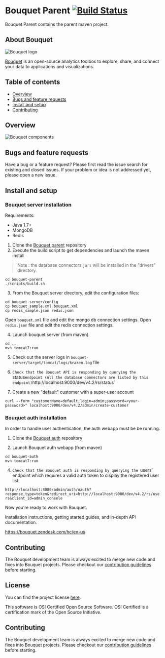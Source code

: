 # Bouquet Parent [![Build Status](https://travis-ci.org/openbouquet/bouquet-parent.svg?branch=master)](https://travis-ci.org/openbouquet/bouquet-parent)

Bouquet Parent contains the parent maven project.

## About Bouquet

![Bouquet logo](https://p3.zdassets.com/hc/settings_assets/734011/200131331/Ctg9MxzHvBc0pLSmLyIebg-bouquet-logo.png)

[Bouquet](http://openbouquet.io) is an open-source analytics toolbox to explore, share, and connect your data to applications and visualizations.

## Table of contents

* [Overview](#overview)
* [Bugs and feature requests](#bugs-and-feature-requests)
* [Install and setup](#install-and-setup)
* [Contributing](#contributing)

## Overview

![Bouquet components](http://i.imgur.com/tZ32dNW.png)

## Bugs and feature requests

Have a bug or a feature request? Please first read the issue search for existing and closed issues. If your problem or idea is not addressed yet, please open a new issue.

## Install and setup

### Bouquet server installation

Requirements:

- Java 1.7+
- MongoDB
- Redis

1. Clone the [Bouquet parent](https://github.com/openbouquet/bouquet-parent) repository
2. Execute the build script to get dependencies and launch the maven install

> Note : the database connectors `jars` will be installed in the "drivers" directory.

```
cd bouquet-parent
./scripts/build.sh
```

3. From the Bouquet server directory, edit the configuration files:

```
cd bouquet-server/config
cp bouquet_sample.xml bouquet.xml
cp redis_sample.json redis.json
```

Open `bouquet.xml` file and edit the mongo db connection settings.
Open `redis.json` file  and edit the redis connection settings.

4. Launch bouquet server (from maven).
```
cd ..
mvn tomcat7:run
```

5. Check out the server logs in `bouquet-server/target/tomcat/logs/kraken.log` file

6. `Check that the Bouquet API is responding by querying the `status` endpoint (All the database connectors are listed by this endpoint) `http://localhost:9000/dev/v4.2/rs/status`

7. Create a new "default" customer with a super-user account

```
curl --form "customerName=default;login=admin;password=<your-password>" localhost:9000/dev/v4.2/admin/create-customer
```

### Bouquet auth installation

In order to handle user authentication, the auth webapp must be be running.

1. Clone the [Bouquet auth](https://github.com/openbouquet/bouquet-auth) repository

2. Launch Bouquet auth webapp (from maven)

```
cd bouquet-auth
mvn tomcat7:run
```

4. `Check that the Bouquet auth is responding by querying the `users` endpoint which requires a valid auth token to display the registered user list.

`http://localhost:8080/admin/auth/oauth?response_type=token&redirect_uri=http://localhost:9000/dev/v4.2/rs/users&client_id=admin_console`

Now you're ready to work with Bouquet.

Installation instructions, getting started guides, and in-depth API documentation.

https://bouquet.zendesk.com/hc/en-us

## Contributing

The Bouquet development team is always excited to merge new code and fixes into Bouquet projects. Please checkout our [contribution guidelines](CONTRIBUTING.md) before starting.

## License

You can find the project license [here](LICENSE.txt).

This software is OSI Certified Open Source Software.
OSI Certified is a certification mark of the Open Source Initiative.

## Contributing

The Bouquet development team is always excited to merge new code and fixes into Bouquet projects. Please checkout our [contribution guidelines](CONTRIBUTING.md) before starting.

